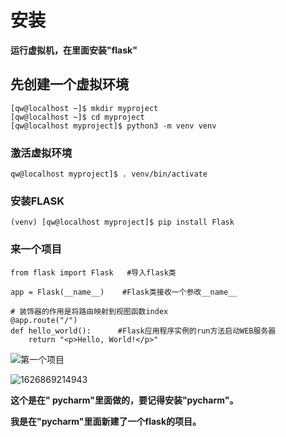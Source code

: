 # 安装

__运行虚拟机，在里面安装"flask"__

## 先创建一个虚拟环境

````bask
[qw@localhost ~]$ mkdir myproject
[qw@localhost ~]$ cd myproject
[qw@localhost myproject]$ python3 -m venv venv
````

###  激活虚拟环境

````bask
qw@localhost myproject]$ . venv/bin/activate
````

### 安装FLASK

````bask
(venv) [qw@localhost myproject]$ pip install Flask
````

### 来一个项目

````bask
from flask import Flask   #导入flask类

app = Flask(__name__)    #Flask类接收一个参改__name__

# 装饰器的作用是将路由映射到视图函数index
@app.route("/")         
def hello_world():      #Flask应用程序实例的run方法启动WEB服务器
    return "<p>Hello, World!</p>"

````

 ![第一个项目](C:\Users\Lenovo\Desktop\第一个项目.jpg)

![1626869214943](C:\Users\Lenovo\AppData\Roaming\Typora\typora-user-images\1626869214943.png)

**这个是在" pycharm"里面做的，要记得安装"pycharm"。**

**我是在"pycharm"里面新建了一个flask的项目。**

